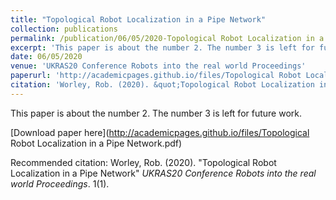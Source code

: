 ```yaml
---
title: "Topological Robot Localization in a Pipe Network"
collection: publications
permalink: /publication/06/05/2020-Topological Robot Localization in a Pipe Network
excerpt: 'This paper is about the number 2. The number 3 is left for future work.'
date: 06/05/2020
venue: 'UKRAS20 Conference Robots into the real world Proceedings'
paperurl: 'http://academicpages.github.io/files/Topological Robot Localization in a Pipe Network.pdf'
citation: 'Worley, Rob. (2020). &quot;Topological Robot Localization in a Pipe Network&quot; <i>UKRAS20 Conference Robots into the real world Proceedings</i>. 1(1).'
---
```

This paper is about the number 2. The number 3 is left for future work.

[Download paper here](http://academicpages.github.io/files/Topological Robot Localization in a Pipe Network.pdf)

Recommended citation: Worley, Rob. (2020). "Topological Robot Localization in a Pipe Network" <i>UKRAS20 Conference Robots into the real world Proceedings</i>. 1(1).